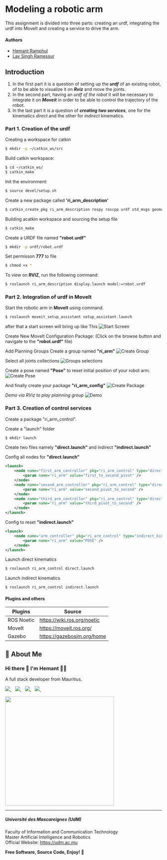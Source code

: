 # Modeling a robotic arm
This assignment is divided into three parts: creating an urdf, integrating the urdf into MoveIt and creating a service to drive the arm.

#### Authors

- [Hemant Ramphul](https://www.github.com/hemantramphul/)
- [Lav Singh Ramessur](https://www.github.com/Lav-Singh/)



## Introduction 
1. In the first part it is a question of setting up the __*urdf*__ of an existing robot, of to be able to visualize it on __*Rviz*__ and move the joints.
2. In the second part, having an *urdf of the robot* it will be necessary to integrate it on __*Moveit*__ in order to be able to control the trajectory of the robot.
3. In the last part it is a question of __*creating two services*__, one for the kinematics *direct* and the other for *indirect* kinematics.

### Part 1. Creation of the urdf
Creating a workspace for catkin
```bash
$ mkdir -p ~/catkin_ws/src
```
Build catkin workspace:
```bash
$ cd ~/catkin_ws/
$ catkin_make
```
Init the environment:
```bash
$ source devel/setup.sh
```
Create a new package called **'ri_arm_description'**
```bash
$ catkin_create_pkg ri_arm_description rospy roscpp urdf std_msgs geometry_msgs sensor_msgs
```
Building acatkin workspace and sourcing the setup file
```bash
$ catkin_make
```
Create a URDF file named **"robot.urdf"**
```bash
$ mkdir -p urdf/robot.urdf
```
Set permisson **777** to file
```bash
$ chmod +x *
```
To view on **RVIZ**, run the following command: 
```bash
$ roslaunch ri_arm_description display.launch model:=robot.urdf
```

### Part 2. Integration of urdf in MoveIt
Start the robotic arm in **MoveIt** using command.
```bash
$ roslaunch moveit_setup_assistant setup_assistant.launch
```
after that a start screen will bring up like This
![Start Screen](contents/MoveIt_setup_assistant_launch.png)

Create New MoveIt Configuration Package: (Click on the browse button and navigate to the **"robot.urdf"** file)

Add Planning Groups
Create a group named **"ri_arm"**
![Create Group](contents/group.png)

Select all joints collections
![Groups selections](contents/groups.png)

Create a pose named **"Pose"** to reset initial position of your robot arm.
![Create Pose](contents/create_pose.png)

And finally create your package **"ri_arm_config"**
![Create Package](contents/create_pkg.png)

_Demo via RViz to play plainning group_
![Demo](https://github.com/hemantramphul/robotic_arm/assets/7212627/02d44ac3-0c2e-4c6d-8b6e-4561f5fe0eba)

### Part 3. Creation of control services
Create a package "ri_arm_control".

Create a "launch" folder
```bash
$ mkdir launch
```

Create two files namely **"direct.launch"** and indirect **"indirect.launch"**

Config all nodes for **"direct.launch"**
```xml
<launch>
	<node name="first_arm_controller" pkg="ri_arm_control" type="direct_kin_service.py">
		<param name="ri_arm" value="first_to_second_pivot" />
	</node>
	<node name="second_arm_controller" pkg="ri_arm_control" type="direct_kin_service.py">
		<param name="ri_arm" value="second_pivot_to_second" />
	</node>
	<node name="third_arm_controller" pkg="ri_arm_control" type="direct_kin_service.py">
		<param name="ri_arm" value="third_pivot_to_second" />
	</node>
</launch>
```

Config to reset **"indirect.launch"**
```xml
<launch>
	<node name="arm_controller" pkg="ri_arm_control" type="indirect_kin_service.py">
		<param name="ri_arm" value="POSE" />
	</node>
</launch>
```

Launch direct kinematics
```bash
$ roslaunch ri_arm_control direct.launch
```

Launch indirect kinematics
```bash
$ roslaunch ri_arm_control indirect.launch
```

#### Plugins and others

| Plugins             | Source                                                                 |
| ----------------- | ------------------------------------------------------------------ |
| ROS Noetic | https://wiki.ros.org/noetic |
| MoveIt | https://moveit.ros.org/ |
| Gazebo | https://gazebosim.org/home |

## 🚀 About Me
<h3>
  Hi there 👋 I'm Hemant 👨‍💻
</h3>

<p>
  A full stack developer from Mauritius. 
</p>

<p>  
  <a href="https://www.linkedin.com/in/hemantramphul/">
    <img src="https://img.shields.io/badge/LinkedIn-0077B5?style=for-the-badge&logo=linkedin&logoColor=white" />
  </a>&nbsp;&nbsp;
  <a href="https://github.com/hemantramphul/">
    <img src="https://img.shields.io/badge/GitHub-100000?style=for-the-badge&logo=github&logoColor=white" />        
  </a>&nbsp;&nbsp;
  <a href="https://stackoverflow.com/users/3537318/hemant-ramphul">
    <img src="https://img.shields.io/badge/Stack_Overflow-FE7A16?style=for-the-badge&logo=stack-overflow&logoColor=white" />        
  </a>&nbsp;&nbsp;  
  <a href="https://www.facebook.com/hramphul/">
    <img src="https://img.shields.io/badge/Facebook-1877F2?style=for-the-badge&logo=facebook&logoColor=white" />        
  </a>&nbsp;&nbsp;  
</p>

<p>
  <a href="#"><img src="https://github-readme-stats.vercel.app/api?username=hemantramphul&show_icons=true&count_private=true&theme=dark" width="350"></a>
</p>

___

##### Université des Mascareignes (UdM)
Faculty of Information and Communication Technology <br>
Master Artificial Intelligence and Robotics <br>
Official Website: https://udm.ac.mu <br>


**Free Software, Source Code, Enjoy!** 👋
